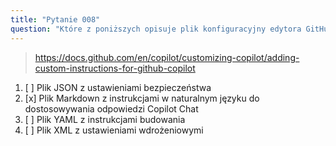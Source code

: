 ```yaml
---
title: "Pytanie 008"
question: "Które z poniższych opisuje plik konfiguracyjny edytora GitHub Copilot?"
---
```



> https://docs.github.com/en/copilot/customizing-copilot/adding-custom-instructions-for-github-copilot
1. [ ] Plik JSON z ustawieniami bezpieczeństwa
1. [x] Plik Markdown z instrukcjami w naturalnym języku do dostosowywania odpowiedzi Copilot Chat
1. [ ] Plik YAML z instrukcjami budowania
1. [ ] Plik XML z ustawieniami wdrożeniowymi
